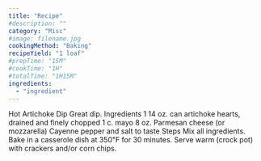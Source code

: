 ```yaml
---
title: "Recipe"
#description: ""
category: "Misc"
#image: filename.jpg
cookingMethod: "Baking"
recipeYield: "1 loaf"
#prepTime: "15M"
#cookTime: "1H"
#totalTime: "1H15M"
ingredients:
  - "ingredient"
---
```


Hot Artichoke Dip
Great dip.
Ingredients
1 14 oz. can artichoke hearts, drained and finely chopped
1 c. mayo
8 oz. Parmesan cheese (or mozzarella)
Cayenne pepper and salt to taste
Steps
Mix all ingredients.
Bake in a casserole dish at 350℉ for 30 minutes.
Serve warm (crock pot) with crackers and/or corn chips.
